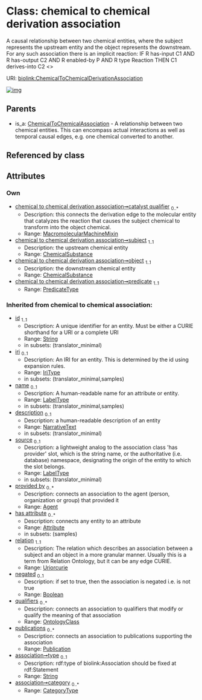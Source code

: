 
# Class: chemical to chemical derivation association


A causal relationship between two chemical entities, where the subject represents the upstream entity and the object represents the downstream. For any such association there is an implicit reaction:
  IF
  R has-input C1 AND
  R has-output C2 AND
  R enabled-by P AND
  R type Reaction
  THEN
  C1 derives-into C2 <<catalyst qualifier P>>

URI: [biolink:ChemicalToChemicalDerivationAssociation](https://w3id.org/biolink/vocab/ChemicalToChemicalDerivationAssociation)


[![img](https://yuml.me/diagram/nofunky;dir:TB/class/[Publication],[OntologyClass],[MacromolecularMachineMixin],[ChemicalSubstance]<object%201..1-%20[ChemicalToChemicalDerivationAssociation&#124;predicate:predicate_type;relation(i):uriorcurie;negated(i):boolean%20%3F;type(i):string%20%3F;category(i):category_type%20*;id(i):string;iri(i):iri_type%20%3F;name(i):label_type%20%3F;description(i):narrative_text%20%3F;source(i):label_type%20%3F],[ChemicalSubstance]<subject%201..1-%20[ChemicalToChemicalDerivationAssociation],[MacromolecularMachineMixin]<catalyst%20qualifier%200..*-++[ChemicalToChemicalDerivationAssociation],[ChemicalToChemicalAssociation]^-[ChemicalToChemicalDerivationAssociation],[ChemicalToChemicalAssociation],[ChemicalSubstance],[Attribute],[Agent])](https://yuml.me/diagram/nofunky;dir:TB/class/[Publication],[OntologyClass],[MacromolecularMachineMixin],[ChemicalSubstance]<object%201..1-%20[ChemicalToChemicalDerivationAssociation&#124;predicate:predicate_type;relation(i):uriorcurie;negated(i):boolean%20%3F;type(i):string%20%3F;category(i):category_type%20*;id(i):string;iri(i):iri_type%20%3F;name(i):label_type%20%3F;description(i):narrative_text%20%3F;source(i):label_type%20%3F],[ChemicalSubstance]<subject%201..1-%20[ChemicalToChemicalDerivationAssociation],[MacromolecularMachineMixin]<catalyst%20qualifier%200..*-++[ChemicalToChemicalDerivationAssociation],[ChemicalToChemicalAssociation]^-[ChemicalToChemicalDerivationAssociation],[ChemicalToChemicalAssociation],[ChemicalSubstance],[Attribute],[Agent])

## Parents

 *  is_a: [ChemicalToChemicalAssociation](ChemicalToChemicalAssociation.md) - A relationship between two chemical entities. This can encompass actual interactions as well as temporal causal edges, e.g. one chemical converted to another.

## Referenced by class


## Attributes


### Own

 * [chemical to chemical derivation association➞catalyst qualifier](chemical_to_chemical_derivation_association_catalyst_qualifier.md)  <sub>0..\*</sub>
     * Description: this connects the derivation edge to the molecular entity that catalyzes the reaction that causes the subject chemical to transform into the object chemical.
     * Range: [MacromolecularMachineMixin](MacromolecularMachineMixin.md)
 * [chemical to chemical derivation association➞subject](chemical_to_chemical_derivation_association_subject.md)  <sub>1..1</sub>
     * Description: the upstream chemical entity
     * Range: [ChemicalSubstance](ChemicalSubstance.md)
 * [chemical to chemical derivation association➞object](chemical_to_chemical_derivation_association_object.md)  <sub>1..1</sub>
     * Description: the downstream chemical entity
     * Range: [ChemicalSubstance](ChemicalSubstance.md)
 * [chemical to chemical derivation association➞predicate](chemical_to_chemical_derivation_association_predicate.md)  <sub>1..1</sub>
     * Range: [PredicateType](types/PredicateType.md)

### Inherited from chemical to chemical association:

 * [id](id.md)  <sub>1..1</sub>
     * Description: A unique identifier for an entity. Must be either a CURIE shorthand for a URI or a complete URI
     * Range: [String](types/String.md)
     * in subsets: (translator_minimal)
 * [iri](iri.md)  <sub>0..1</sub>
     * Description: An IRI for an entity. This is determined by the id using expansion rules.
     * Range: [IriType](types/IriType.md)
     * in subsets: (translator_minimal,samples)
 * [name](name.md)  <sub>0..1</sub>
     * Description: A human-readable name for an attribute or entity.
     * Range: [LabelType](types/LabelType.md)
     * in subsets: (translator_minimal,samples)
 * [description](description.md)  <sub>0..1</sub>
     * Description: a human-readable description of an entity
     * Range: [NarrativeText](types/NarrativeText.md)
     * in subsets: (translator_minimal)
 * [source](source.md)  <sub>0..1</sub>
     * Description: a lightweight analog to the association class 'has provider' slot, which is the string name, or the authoritative (i.e. database) namespace, designating the origin of the entity to which the slot belongs.
     * Range: [LabelType](types/LabelType.md)
     * in subsets: (translator_minimal)
 * [provided by](provided_by.md)  <sub>0..\*</sub>
     * Description: connects an association to the agent (person, organization or group) that provided it
     * Range: [Agent](Agent.md)
 * [has attribute](has_attribute.md)  <sub>0..\*</sub>
     * Description: connects any entity to an attribute
     * Range: [Attribute](Attribute.md)
     * in subsets: (samples)
 * [relation](relation.md)  <sub>1..1</sub>
     * Description: The relation which describes an association between a subject and an object in a more granular manner. Usually this is a term from Relation Ontology, but it can be any edge CURIE.
     * Range: [Uriorcurie](types/Uriorcurie.md)
 * [negated](negated.md)  <sub>0..1</sub>
     * Description: if set to true, then the association is negated i.e. is not true
     * Range: [Boolean](types/Boolean.md)
 * [qualifiers](qualifiers.md)  <sub>0..\*</sub>
     * Description: connects an association to qualifiers that modify or qualify the meaning of that association
     * Range: [OntologyClass](OntologyClass.md)
 * [publications](publications.md)  <sub>0..\*</sub>
     * Description: connects an association to publications supporting the association
     * Range: [Publication](Publication.md)
 * [association➞type](association_type.md)  <sub>0..1</sub>
     * Description: rdf:type of biolink:Association should be fixed at rdf:Statement
     * Range: [String](types/String.md)
 * [association➞category](association_category.md)  <sub>0..\*</sub>
     * Range: [CategoryType](types/CategoryType.md)
